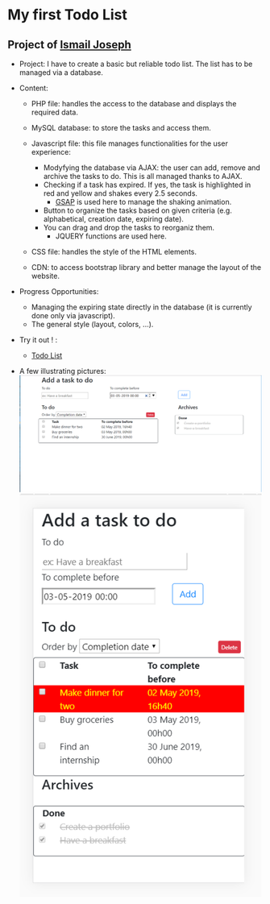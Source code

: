My first Todo List
=================================

Project of [Ismail Joseph](https://github.com/Fesouille)
----------------------------------



* Project:
I have to create a basic but reliable todo list. The list has to be managed via a database.

* Content:
	* PHP file: handles the access to the database and displays the required data.

	* MySQL database: to store the tasks and access them.

	* Javascript file: this file manages functionalities for the user experience:
		* Modyfying the database via AJAX: the user can add, remove and archive the tasks to do. This is all managed thanks to AJAX.
		* Checking if a task has expired. If yes, the task is highlighted in red and yellow and shakes every 2.5 seconds.
			* [GSAP](https://greensock.com/) is used here to manage the shaking animation.
		* Button to organize the tasks based on given criteria (e.g. alphabetical, creation date, expiring date).
		* You can drag and drop the tasks to reorganiz them.
			* JQUERY functions are used here.
			
	* CSS file: handles the style of the HTML elements.
	
	* CDN: to access bootstrap library and better manage the layout of the website.

* Progress Opportunities:
  * Managing the expiring state directly in the database (it is currently done only via javascript).
  * The general style (layout, colors, ...).

* Try it out ! :
	* [Todo List](https://joseph.webtech.one/todo-list/)

* A few illustrating pictures:
![Screenshot 1 NewWiki](img/screenshot1.png)
![Screenshot 2 NewWiki](img/screenshot2.png)
